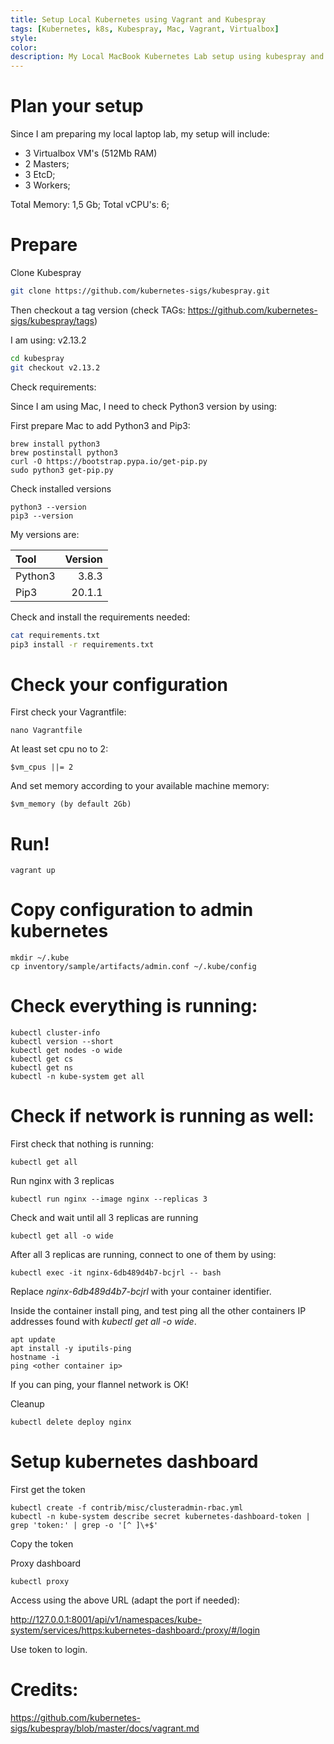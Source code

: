 ```yaml
---
title: Setup Local Kubernetes using Vagrant and Kubespray
tags: [Kubernetes, k8s, Kubespray, Mac, Vagrant, Virtualbox]
style: 
color: 
description: My Local MacBook Kubernetes Lab setup using kubespray and vagrant (virtualbox)
---
```



# Plan your setup

Since I am preparing my local laptop lab, my setup will include:

- 3 Virtualbox VM's (512Mb RAM)
- 2 Masters;
- 3 EtcD;
- 3 Workers;


Total Memory: 1,5 Gb;
Total vCPU's: 6;

# Prepare

Clone Kubespray

``` bash
git clone https://github.com/kubernetes-sigs/kubespray.git
```

Then checkout a tag version (check TAGs: https://github.com/kubernetes-sigs/kubespray/tags)
 
I am using: v2.13.2

``` bash
cd kubespray
git checkout v2.13.2
```

Check requirements:

Since I am using Mac, I need to check Python3 version by using:

First prepare Mac to add Python3 and Pip3:

```
brew install python3
brew postinstall python3
curl -O https://bootstrap.pypa.io/get-pip.py
sudo python3 get-pip.py
```

Check installed versions
```
python3 --version
pip3 --version
```

My versions are:

| Tool    | Version |
| :------ | ------: |
| Python3 |   3.8.3 |
| Pip3    |  20.1.1 |

Check and install the requirements needed:

``` bash
cat requirements.txt
pip3 install -r requirements.txt
```

# Check your configuration

First check your Vagrantfile:

```
nano Vagrantfile
```

At least set cpu no to 2:

	$vm_cpus ||= 2

And set memory according to your available machine memory:

	$vm_memory (by default 2Gb)

# Run!

```
vagrant up
```

# Copy configuration to admin kubernetes

```
mkdir ~/.kube
cp inventory/sample/artifacts/admin.conf ~/.kube/config
```

# Check everything is running:

```
kubectl cluster-info
kubectl version --short
kubectl get nodes -o wide
kubectl get cs
kubectl get ns
kubectl -n kube-system get all
```


# Check if network is running as well:

First check that nothing is running:

```
kubectl get all
```

Run nginx with 3 replicas

```
kubectl run nginx --image nginx --replicas 3
```

Check and wait until all 3 replicas are running

```
kubectl get all -o wide
```

After all 3 replicas are running, connect to one of them by using:

```
kubectl exec -it nginx-6db489d4b7-bcjrl -- bash
```

Replace *nginx-6db489d4b7-bcjrl* with your container identifier.

Inside the container install ping, and test ping all the other containers IP addresses found with *kubectl get all -o wide*.

```
apt update
apt install -y iputils-ping
hostname -i
ping <other container ip>
```

If you can ping, your flannel network is OK!

Cleanup

```
kubectl delete deploy nginx
```

# Setup kubernetes dashboard

First get the token

```
kubectl create -f contrib/misc/clusteradmin-rbac.yml
kubectl -n kube-system describe secret kubernetes-dashboard-token | grep 'token:' | grep -o '[^ ]\+$'
```

Copy the token

Proxy dashboard

```
kubectl proxy
```

Access using the above URL (adapt the port if needed):

http://127.0.0.1:8001/api/v1/namespaces/kube-system/services/https:kubernetes-dashboard:/proxy/#/login

Use token to login.



# Credits:

https://github.com/kubernetes-sigs/kubespray/blob/master/docs/vagrant.md


